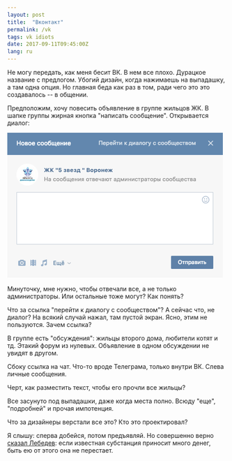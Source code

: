 ```yaml
---
layout: post
title:  "Вконтакт"
permalink: /vk
tags: vk idiots
date: 2017-09-11T09:45:00Z
lang: ru
---
```


Не могу передать, как меня бесит ВК. В нем все плохо. Дурацкое название с
предлогом. Убогий дизайн, когда нажимаешь на выпадашку, а там одна опция. Но
главная беда как раз в том, ради чего это это создавалось -- в общении.

Предположим, хочу повесить объявление в группе жильцов ЖК. В шапке группы жирная
кнопка "написать сообщение". Открывается диалог:

![vk](/assets/static/vk.png)

Минуточку, мне нужно, чтобы отвечали все, а не только администраторы. Или
остальные тоже могут? Как понять?

Что за ссылка "перейти к диалогу с сообществом"? А сейчас что, не диалог? На
всякий случай нажал, там пустой экран. Ясно, этим не пользуются. Зачем ссылка?

В группе есть "обсуждения": жильцы второго дома, любители котят и тд. Этакий
форум из нулевых. Объявление в одном обсуждении не увидят в другом.

Сбоку ссылка на чат. Что-то вроде Телеграма, только внутри ВК. Слева личные сообщения.

Черт, как разместить текст, чтобы его прочли все жильцы?

Все засунуто под выпадашки, даже когда места полно. Всюду "еще", "подробней" и
прочая импотенция.

Что за дизайнеры верстали все это? Кто это проектировал?

Я слышу: сперва добейся, потом предъявляй. Но совершенно
верно [сказал Лебедев][artlebedev]: если известная субстанция приносит много
денег, быть ею от этого она не перестает.

[artlebedev]: https://www.artlebedev.ru/kovodstvo/business-lynch/2016/04/04/commented/

